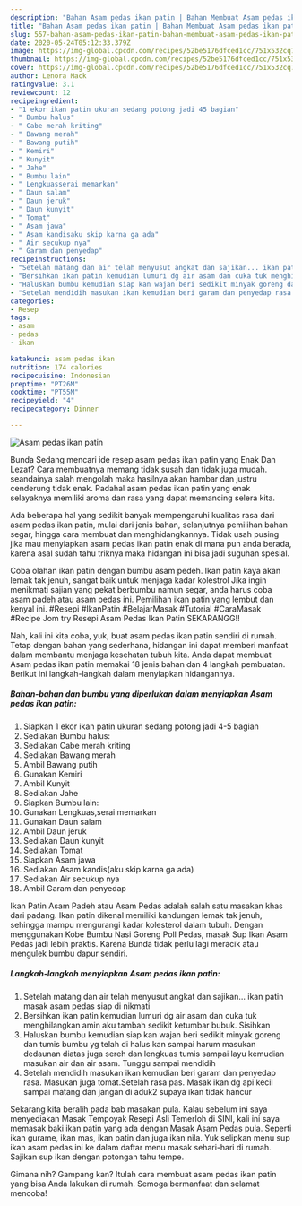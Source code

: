 ```yaml
---
description: "Bahan Asam pedas ikan patin | Bahan Membuat Asam pedas ikan patin Yang Lezat"
title: "Bahan Asam pedas ikan patin | Bahan Membuat Asam pedas ikan patin Yang Lezat"
slug: 557-bahan-asam-pedas-ikan-patin-bahan-membuat-asam-pedas-ikan-patin-yang-lezat
date: 2020-05-24T05:12:33.379Z
image: https://img-global.cpcdn.com/recipes/52be5176dfced1cc/751x532cq70/asam-pedas-ikan-patin-foto-resep-utama.jpg
thumbnail: https://img-global.cpcdn.com/recipes/52be5176dfced1cc/751x532cq70/asam-pedas-ikan-patin-foto-resep-utama.jpg
cover: https://img-global.cpcdn.com/recipes/52be5176dfced1cc/751x532cq70/asam-pedas-ikan-patin-foto-resep-utama.jpg
author: Lenora Mack
ratingvalue: 3.1
reviewcount: 12
recipeingredient:
- "1 ekor ikan patin ukuran sedang potong jadi 45 bagian"
- " Bumbu halus"
- " Cabe merah kriting"
- " Bawang merah"
- " Bawang putih"
- " Kemiri"
- " Kunyit"
- " Jahe"
- " Bumbu lain"
- " Lengkuasserai memarkan"
- " Daun salam"
- " Daun jeruk"
- " Daun kunyit"
- " Tomat"
- " Asam jawa"
- " Asam kandisaku skip karna ga ada"
- " Air secukup nya"
- " Garam dan penyedap"
recipeinstructions:
- "Setelah matang dan air telah menyusut angkat dan sajikan... ikan patin masak asam pedas siap di nikmati"
- "Bersihkan ikan patin kemudian lumuri dg air asam dan cuka tuk menghilangkan amin aku tambah sedikit ketumbar bubuk. Sisihkan"
- "Haluskan bumbu kemudian siap kan wajan beri sedikit minyak goreng dan tumis bumbu yg telah di halus kan sampai harum masukan dedaunan diatas juga sereh dan lengkuas tumis sampai layu kemudian masukan air dan air asam. Tunggu sampai mendidih"
- "Setelah mendidih masukan ikan kemudian beri garam dan penyedap rasa. Masukan juga tomat.Setelah rasa pas. Masak ikan dg api kecil sampai matang dan jangan di aduk2 supaya ikan tidak hancur"
categories:
- Resep
tags:
- asam
- pedas
- ikan

katakunci: asam pedas ikan 
nutrition: 174 calories
recipecuisine: Indonesian
preptime: "PT26M"
cooktime: "PT55M"
recipeyield: "4"
recipecategory: Dinner

---
```



![Asam pedas ikan patin](https://img-global.cpcdn.com/recipes/52be5176dfced1cc/751x532cq70/asam-pedas-ikan-patin-foto-resep-utama.jpg)

Bunda Sedang mencari ide resep asam pedas ikan patin yang Enak Dan Lezat? Cara membuatnya memang tidak susah dan tidak juga mudah. seandainya salah mengolah maka hasilnya akan hambar dan justru cenderung tidak enak. Padahal asam pedas ikan patin yang enak selayaknya memiliki aroma dan rasa yang dapat memancing selera kita.

Ada beberapa hal yang sedikit banyak mempengaruhi kualitas rasa dari asam pedas ikan patin, mulai dari jenis bahan, selanjutnya pemilihan bahan segar, hingga cara membuat dan menghidangkannya. Tidak usah pusing jika mau menyiapkan asam pedas ikan patin enak di mana pun anda berada, karena asal sudah tahu triknya maka hidangan ini bisa jadi suguhan spesial.

Coba olahan ikan patin dengan bumbu asam pedeh. Ikan patin kaya akan lemak tak jenuh, sangat baik untuk menjaga kadar kolestrol Jika ingin menikmati sajian yang pekat berbumbu namun segar, anda harus coba asam padeh atau asam pedas ini. Pemilihan ikan patin yang lembut dan kenyal ini. #Resepi #IkanPatin #BelajarMasak #Tutorial #CaraMasak #Recipe Jom try Resepi Asam Pedas Ikan Patin SEKARANGG!!


Nah, kali ini kita coba, yuk, buat asam pedas ikan patin sendiri di rumah. Tetap dengan bahan yang sederhana, hidangan ini dapat memberi manfaat dalam membantu menjaga kesehatan tubuh kita. Anda dapat membuat Asam pedas ikan patin memakai 18 jenis bahan dan 4 langkah pembuatan. Berikut ini langkah-langkah dalam menyiapkan hidangannya.

<!--inarticleads1-->

##### Bahan-bahan dan bumbu yang diperlukan dalam menyiapkan Asam pedas ikan patin:

1. Siapkan 1 ekor ikan patin ukuran sedang potong jadi 4-5 bagian
1. Sediakan  Bumbu halus:
1. Sediakan  Cabe merah kriting
1. Sediakan  Bawang merah
1. Ambil  Bawang putih
1. Gunakan  Kemiri
1. Ambil  Kunyit
1. Sediakan  Jahe
1. Siapkan  Bumbu lain:
1. Gunakan  Lengkuas,serai memarkan
1. Gunakan  Daun salam
1. Ambil  Daun jeruk
1. Sediakan  Daun kunyit
1. Sediakan  Tomat
1. Siapkan  Asam jawa
1. Sediakan  Asam kandis(aku skip karna ga ada)
1. Sediakan  Air secukup nya
1. Ambil  Garam dan penyedap


Ikan Patin Asam Padeh atau Asam Pedas adalah salah satu masakan khas dari padang. Ikan patin dikenal memiliki kandungan lemak tak jenuh, sehingga mampu mengurangi kadar kolesterol dalam tubuh. Dengan menggunakan Kobe Bumbu Nasi Goreng Poll Pedas, masak Sup Ikan Asam Pedas jadi lebih praktis. Karena Bunda tidak perlu lagi meracik atau mengulek bumbu dapur sendiri. 

<!--inarticleads2-->

##### Langkah-langkah menyiapkan Asam pedas ikan patin:

1. Setelah matang dan air telah menyusut angkat dan sajikan... ikan patin masak asam pedas siap di nikmati
1. Bersihkan ikan patin kemudian lumuri dg air asam dan cuka tuk menghilangkan amin aku tambah sedikit ketumbar bubuk. Sisihkan
1. Haluskan bumbu kemudian siap kan wajan beri sedikit minyak goreng dan tumis bumbu yg telah di halus kan sampai harum masukan dedaunan diatas juga sereh dan lengkuas tumis sampai layu kemudian masukan air dan air asam. Tunggu sampai mendidih
1. Setelah mendidih masukan ikan kemudian beri garam dan penyedap rasa. Masukan juga tomat.Setelah rasa pas. Masak ikan dg api kecil sampai matang dan jangan di aduk2 supaya ikan tidak hancur


Sekarang kita beralih pada bab masakan pula. Kalau sebelum ini saya menyediakan Masak Tempoyak Resepi Asli Temerloh di SINI, kali ini saya memasak baki ikan patin yang ada dengan Masak Asam Pedas pula. Seperti ikan gurame, ikan mas, ikan patin dan juga ikan nila. Yuk selipkan menu sup ikan asam pedas ini ke dalam daftar menu masak sehari-hari di rumah. Sajikan sup ikan dengan potongan tahu tempe. 

Gimana nih? Gampang kan? Itulah cara membuat asam pedas ikan patin yang bisa Anda lakukan di rumah. Semoga bermanfaat dan selamat mencoba!
